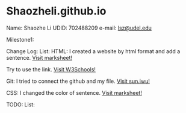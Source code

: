 # Shaozheli.github.io
Name: Shaozhe Li
UDID: 702488209
e-mail: lsz@udel.edu

Milestone1: 

Change Log: 
List: HTML: I created a website by html format and add a sentence. <a href="https://marksheet.io/html-syntax.html">Visit marksheet!</a>

Try to use the link. <a href=" https://www.w3schools.com/html/html_links.asp">Visit W3Schools!</a>

Git: I tried to connect the github and my file.  <a href="https://sun.iwu.edu/~mliffito/cs_codex/posts/git-cookbook/">Visit sun.iwu!</a>

CSS: I changed the color of sentence. <a href="https://marksheet.io/why-css-exists.html">Visit marksheet!</a>

TODO: 
List: 
